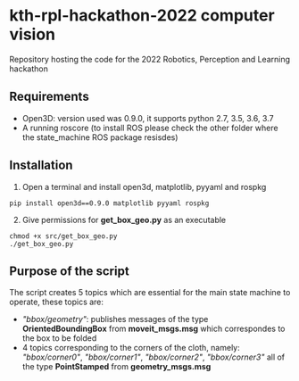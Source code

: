 # kth-rpl-hackathon-2022 computer vision
Repository hosting the code for the 2022 Robotics, Perception and Learning hackathon

## Requirements
- Open3D: version used was 0.9.0, it supports python 2.7, 3.5, 3.6, 3.7
- A running roscore (to install ROS please check the other folder where the state_machine ROS package resisdes)

## Installation
1. Open a terminal and install open3d, matplotlib, pyyaml and rospkg
```
pip install open3d==0.9.0 matplotlib pyyaml rospkg
```
2. Give permissions for <b>get_box_geo.py</b> as an executable
```
chmod +x src/get_box_geo.py
./get_box_geo.py
```

## Purpose of the script
The script creates 5 topics which are essential for the main state machine to operate, these topics are:
- <i>"bbox/geometry"</i>: publishes messages of the type <b>OrientedBoundingBox</b> from <b>moveit_msgs.msg</b> which correspondes to the box to be folded
- 4 topics corresponding to the corners of the cloth, namely: <i>"bbox/corner0"</i>, <i>"bbox/corner1"</i>, <i>"bbox/corner2"</i>, <i>"bbox/corner3"</i> all of the type <b>PointStamped</b> from <b>geometry_msgs.msg</b>